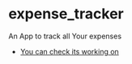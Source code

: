 # expense_tracker

An App to track all Your expenses

- [You can check its working on ](https://docs.flutter.dev/get-started/codelab)
